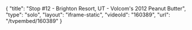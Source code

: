 {
    "title": "Stop #12 - Brighton Resort, UT - Volcom's 2012 Peanut Butter",
    "type": "solo",
    "layout": "iframe-static",
    "videoId": "160389",
    "url": "\/tvpembed\/160389"
}